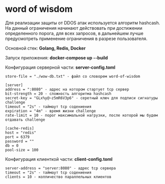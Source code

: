# word of wisdom
Для реализации защиты от DDOS атак используется алгоритм hashcash.
На данный ограничения начинают действовать при достижении определенного порога, для всех запросов,
в дальнейшем лучше предусмотреть применение ограничения в разрезе пользователя.

Основной стек: **Golang, Redis, Docker**

Запуск приложения: **docker-compose up --build**

Конфигурация серверной части:  **server-config.toml**

```
store-file = "./wow-db.txt" - файл со словорем word-of-wisdom

[server]
address = ":8080" - адрес на котором стартует tcp сервер
bit-strength = 20 - сложность алгоритма hashcash
secret-key = "GLx%y@~z5mR6V3p6" - серетный ключ для подписи сигнатуры challenge
timeout = "2s" - таймаут tcp содениения 
expiration = "4m" - время жизни challenge
rate-limit = 10 - порог максимальной нагрузки, после которой мы будем отдавать challenge

[cache-redis]
host = "redis"
port = 6379
password = ""
db = 0
pool-size = 100
```

Конфигурация клиенткой части:  **client-config.toml**

```
server-address = "server:8080" - адрес tcp сервера
timeout = "2s" - таймаут tcp содениения 
clients = 10 - колличество параллельных клиентов
```